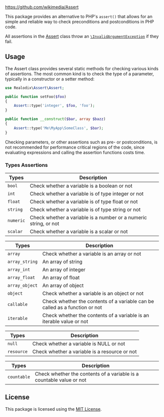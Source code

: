 https://github.com/wikimedia/Assert

This package provides an alternative to PHP's `assert()` that allows for an simple and reliable way
to check preconditions and postconditions in PHP code.

All assertions in the [Assert](src/Assert.php) class throw an [`\InvalidArgumentException`](https://www.php.net/manual/en/class.invalidargumentexception.php) if they fail.

Usage
-------

The Assert class provides several static methods for checking various kinds of assertions. The most
common kind is to check the type of a parameter, typically in a constructor or a setter method:

```php
use Realodix\Assert\Assert;

public function setFoo($foo)
{
    Assert::type('integer', $foo, 'foo');
}

public function __construct($bar, array $bazz)
{
    Assert::type('Me\MyApp\SomeClass', $bar);
}
```

Checking parameters, or other assertions such as pre- or postconditions, is not recommended for
performance critical regions of the code, since evaluating expressions and calling the assertion
functions costs time.

### Types Assertions

Types          | Description
-------------- | ------------------------------------------------------------------
`bool`         | Check whether a variable is a boolean or not
`int`          | Check whether a variable is of type integer or not
`float`        | Check whether a variable is of type float or not
`string`       | Check whether a variable is of type string or not
`numeric`      | Check whether a variable is a number or a numeric string, or not
`scalar`       | Check whether a variable is a scalar or not

Types           | Description
--------------- | ------------------------------------------------------------------
`array`         | Check whether a variable is an array or not
`array_string`  | An array of string
`array_int`     | An array of integer
`array_float`   | An array of float
`array_object`  | An array of object
`object`        | Check whether a variable is an object or not
`callable`      | Check whether the contents of a variable can be called as a function or not
`iterable`      | Check whether the contents of a variable is an iterable value or not

Types          | Description
-------------- | ------------------------------------------------------------------
`null`         | Check whether a variable is NULL or not
`resource`     | Check whether a variable is a resource or not

Types          | Description
-------------- | ------------------------------------------------------------------
`countable`    | Check whether the contents of a variable is a countable value or not


## License

This package is licensed using the [MIT License](/LICENSE).

